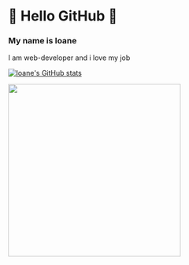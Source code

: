 # :yellow_heart: Hello GitHub :yellow_heart:
<h3>My name is Ioane</h3>
<p>I am web-developer and i love my job</p>

[![Ioane's GitHub stats](https://github-readme-stats.vercel.app/api?username=ioane-stacks)](https://github.com/ioane-stacks/github-readme-stats)


<!--![Waning Crescent](https://github.com/ioane-stacks/ioane-stacks/blob/master/PlanetsOnly.png)-->


<img src="https://github.com/ioane-stacks/ioane-stacks/blob/master/PlanetsOnly.png" width="350">
